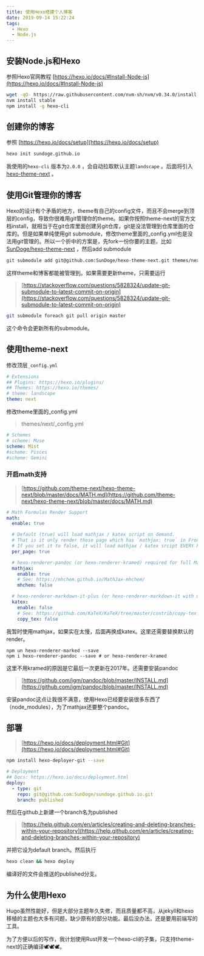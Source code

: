 ```yaml
---
title: 使用Hexo搭建个人博客
date: 2019-09-14 15:22:24
tags: 
  - Hexo
  - Node.js
---
```


## 安装Node.js和Hexo

参照Hexo官网教程 [https://hexo.io/docs/#Install-Node-js](https://hexo.io/docs/#Install-Node-js)

```bash
wget -qO- https://raw.githubusercontent.com/nvm-sh/nvm/v0.34.0/install.sh | bash
nvm install stable
npm install -g hexo-cli
```

## 创建你的博客

参照 [https://hexo.io/docs/setup](https://hexo.io/docs/setup)

```bash
hexo init sundoge.github.io
```

我使用的`hexo-cli` 版本为`2.0.0` ，会自动拉取默认主题`landscape` 。后面将引入[hexo-theme-next](https://github.com/theme-next/hexo-theme-next) 。

## 使用Git管理你的博客

Hexo的设计有个矛盾的地方，theme有自己的config文件，而且不会merge到顶层的config，导致你很难用git管理你的theme。如果你按照theme-next的官方文档install，就相当于在git仓库里面创建另git仓库，git是没法管理到仓库里面的仓库的。但是如果单纯使用git submodule，修改theme里面的_config.yml也是没法用git管理的。所以一个折中的方案是，先fork一份你要的主题，比如[SunDoge/hexo-theme-next](https://github.com/SunDoge/hexo-theme-next) ，然后add submodule

```bash
git submodule add git@github.com:SunDoge/hexo-theme-next.git themes/next
```

这样theme和博客都能被管理到。如果需要更新theme，只需要运行

> [https://stackoverflow.com/questions/5828324/update-git-submodule-to-latest-commit-on-origin](https://stackoverflow.com/questions/5828324/update-git-submodule-to-latest-commit-on-origin)

```bash
git submodule foreach git pull origin master
```

这个命令会更新所有的submodule。

## 使用theme-next

修改顶层`_config.yml`

```yaml
# Extensions
## Plugins: https://hexo.io/plugins/
## Themes: https://hexo.io/themes/
# theme: landscape
theme: next
```

修改theme里面的_config.yml

>  themes/next/_config.yml

```yaml
# Schemes
# scheme: Muse
scheme: Mist
#scheme: Pisces
#scheme: Gemini
```

###  开启math支持

> [https://github.com/theme-next/hexo-theme-next/blob/master/docs/MATH.md](https://github.com/theme-next/hexo-theme-next/blob/master/docs/MATH.md)

```yaml
# Math Formulas Render Support
math:
  enable: true

  # Default (true) will load mathjax / katex script on demand.
  # That is it only render those page which has `mathjax: true` in Front-matter.
  # If you set it to false, it will load mathjax / katex srcipt EVERY PAGE.
  per_page: true

  # hexo-renderer-pandoc (or hexo-renderer-kramed) required for full MathJax support.
  mathjax:
    enable: true
    # See: https://mhchem.github.io/MathJax-mhchem/
    mhchem: false

  # hexo-renderer-markdown-it-plus (or hexo-renderer-markdown-it with markdown-it-katex plugin) required for full Katex support.
  katex:
    enable: false
    # See: https://github.com/KaTeX/KaTeX/tree/master/contrib/copy-tex
    copy_tex: false
```

我暂时使用mathjax，如果实在太慢，后面再换成katex。这里还需要替换默认的render。

```shell
npm un hexo-renderer-marked --save
npm i hexo-renderer-pandoc --save # or hexo-renderer-kramed
```

这里不用kramed的原因是它最后一次更新在2017年。还需要安装pandoc

> [https://github.com/jgm/pandoc/blob/master/INSTALL.md](https://github.com/jgm/pandoc/blob/master/INSTALL.md)

安装pandoc这点让我很不满意，使用Hexo已经要安装很多东西了（node_modules），为了mathjax还要整个pandoc。

## 部署

> [https://hexo.io/docs/deployment.html#Git](https://hexo.io/docs/deployment.html#Git)

```bash
npm install hexo-deployer-git --save
```

```yaml
# Deployment
## Docs: https://hexo.io/docs/deployment.html
deploy:
  - type: git
    repo: git@github.com:SunDoge/sundoge.github.io.git
    branch: published
```

然后在github上新建一个branch名为published

> [https://help.github.com/en/articles/creating-and-deleting-branches-within-your-repository](https://help.github.com/en/articles/creating-and-deleting-branches-within-your-repository)

并把它设为default branch。然后执行

```bash
hexo clean && hexo deploy
```

编译好的文件会推送的published分支。

## 为什么使用Hexo

Hugo虽然性能好，但是大部分主题年久失修，而且质量都不高，从jekyll和hexo移植的主题也大多有问题，缺少原有的部分功能。最后没办法，还是要用前端写的工具。

为了方便以后的写作，我计划使用Rust开发一个hexo-cli的子集，只支持theme-next的正确编译🕊🕊🕊​。







